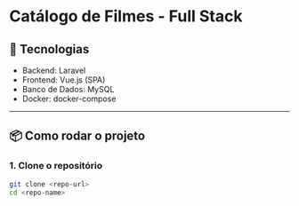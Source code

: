# Catálogo de Filmes - Full Stack

## 🚀 Tecnologias

- Backend: Laravel
- Frontend: Vue.js (SPA)
- Banco de Dados: MySQL
- Docker: docker-compose

---

## 📦 Como rodar o projeto

### 1. Clone o repositório

```bash
git clone <repo-url>
cd <repo-name>
```

